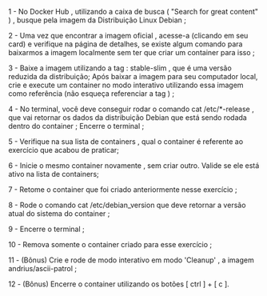1 - No Docker Hub , utilizando a caixa de busca ( "Search for great content" ) , busque pela imagem da Distribuição Linux Debian ;

2 - Uma vez que encontrar a imagem oficial , acesse-a (clicando em seu card) e verifique na página de detalhes, se existe algum comando para baixarmos a imagem localmente sem ter que criar um container para isso ;

3 - Baixe a imagem utilizando a tag : stable-slim , que é uma versão reduzida da distribuição;
Após baixar a imagem para seu computador local, crie e execute um container no modo interativo utilizando essa imagem como referência (não esqueça referenciar a tag ) ;

4 - No terminal, você deve conseguir rodar o comando cat /etc/*-release , que vai retornar os dados da distribuição Debian que está sendo rodada dentro do container ;
Encerre o terminal ;

5 - Verifique na sua lista de containers , qual o container é referente ao exercício que acabou de praticar;

6 - Inicie o mesmo container novamente , sem criar outro. Valide se ele está ativo na lista de containers;

7 - Retome o container que foi criado anteriormente nesse exercício ;

8 - Rode o comando cat /etc/debian_version que deve retornar a versão atual do sistema do container ;

9 - Encerre o terminal ;

10 - Remova somente o container criado para esse exercício ;

11 - (Bônus) Crie e rode de modo interativo em modo 'Cleanup' , a imagem andrius/ascii-patrol ;

12 - (Bônus) Encerre o container utilizando os botões [ ctrl ] + [ c ].


